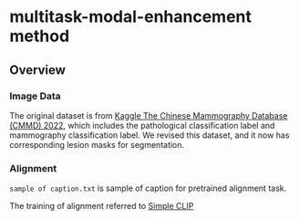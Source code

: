 # multitask-modal-enhancement method
## Overview

### Image Data
The original dataset is from [Kaggle The Chinese Mammography Database (CMMD) 2022](https://www.kaggle.com/datasets/tommyngx/cmmd2022), which includes the pathological classification label and mammography classification label. 
We revised this dataset, and it now has corresponding lesion masks for segmentation.

### Alignment

```sample of caption.txt``` is sample of caption for pretrained alignment task.

The training of alignment referred to [Simple CLIP](https://github.com/liruili1/multimodel_task_for_cmmd/blob/main/sample/mask_sample.png](https://github.com/moein-shariatnia/OpenAI-CLIP)https://github.com/moein-shariatnia/OpenAI-CLIP)
